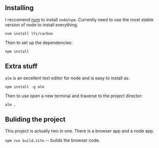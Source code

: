 ## Installing

I reccomend [nvm](https://github.com/creationix/nvm) to install `node`/`npm`.  Currently need to use the most stable version of node to install everything.

`nvm install lts/carbon`

Then to set up the dependencies:

`npm install`

## Extra stuff

`alm` is an excellent text editor for node and is easy to install as:

`npm install -g alm`

Then to use open a new terminal and traverse to the project director:

`alm .`

## Buliding the project

This project is actually two in one.  There is a browser app and a node app.

`npm run build.site`  -- builds the browser code.  
